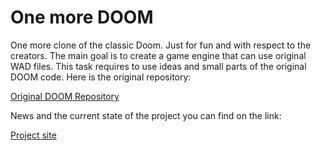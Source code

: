 # One more DOOM

One more clone of the classic Doom. Just for fun and with respect to the creators.
The main goal is to create a game engine that can use original WAD files. This task
requires to use ideas and small parts of the original DOOM code. Here is the original repository:

[Original DOOM Repository](https://github.com/id-Software/DOOM)

News and the current state of the project you can find on the link:

[Project site](https://dan64ml.github.io/one_more_doom/)
